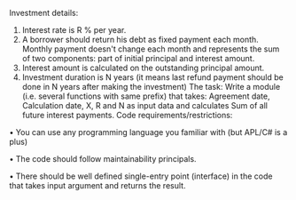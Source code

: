 Investment details:
1. Interest rate is R % per year.
2. A borrower should return his debt as fixed payment each month. Monthly payment doesn't
change each month and represents the sum of two components: part of initial principal and
interest amount.
3. Interest amount is calculated on the outstanding principal amount.
4. Investment duration is N years (it means last refund payment should be done in N years
after making the investment)
The task:
Write a module (i.e. several functions with same prefix) that takes: Agreement date, Calculation
date, X, R and N as input data and calculates Sum of all future interest payments.
Code requirements/restrictions:

• You can use any programming language you familiar with (but APL/C# is a plus)

• The code should follow maintainability principals.

• There should be well defined single-entry point (interface) in the code that takes input
argument and returns the result.
